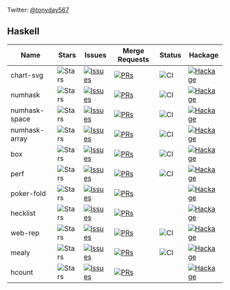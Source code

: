 Twitter: [@tonyday567](https://twitter.com/tonyday567)

## Haskell

| Name | Stars | Issues | Merge Requests | Status | Hackage |
| ---- | ----- | ------ | -------------- | ------ | ------- |
|chart-svg |![Stars](https://img.shields.io/github/stars/tonyday567/chart-svg?style=social) | [![Issues](https://img.shields.io/github/issues/tonyday567/chart-svg?label=%22%22)](https://github.com/tonyday567/chart-svg/issues) | [![PRs](https://img.shields.io/github/issues-pr/tonyday567/chart-svg?label=%22%22)](https://github.com/tonyday567/chart-svg/pulls) | ![CI](https://github.com/tonyday567/chart-svg/workflows/haskell-ci/badge.svg) | [![Hackage](https://img.shields.io/hackage/v/chart-svg.svg?label=%22%22)](https://hackage.haskell.org/package/chart-svg)|
|numhask |![Stars](https://img.shields.io/github/stars/tonyday567/numhask?style=social) | [![Issues](https://img.shields.io/github/issues/tonyday567/numhask?label=%22%22)](https://github.com/tonyday567/numhask/issues) | [![PRs](https://img.shields.io/github/issues-pr/tonyday567/numhask?label=%22%22)](https://github.com/tonyday567/numhask/pulls) | ![CI](https://github.com/tonyday567/numhask/workflows/haskell-ci/badge.svg) | [![Hackage](https://img.shields.io/hackage/v/numhask.svg?label=%22%22)](https://hackage.haskell.org/package/numhask)|
|numhask-space |![Stars](https://img.shields.io/github/stars/tonyday567/numhask-space?style=social) | [![Issues](https://img.shields.io/github/issues/tonyday567/numhask-space?label=%22%22)](https://github.com/tonyday567/numhask-space/issues) | [![PRs](https://img.shields.io/github/issues-pr/tonyday567/numhask-space?label=%22%22)](https://github.com/tonyday567/numhask-space/pulls) | ![CI](https://github.com/tonyday567/numhask-space/workflows/haskell-ci/badge.svg) | [![Hackage](https://img.shields.io/hackage/v/numhask-space.svg?label=%22%22)](https://hackage.haskell.org/package/numhask-space)|
|numhask-array |![Stars](https://img.shields.io/github/stars/tonyday567/numhask-array?style=social) | [![Issues](https://img.shields.io/github/issues/tonyday567/numhask-array?label=%22%22)](https://github.com/tonyday567/numhask-array/issues) | [![PRs](https://img.shields.io/github/issues-pr/tonyday567/numhask-array?label=%22%22)](https://github.com/tonyday567/numhask-array/pulls) | ![CI](https://github.com/tonyday567/numhask-array/workflows/haskell-ci/badge.svg) | [![Hackage](https://img.shields.io/hackage/v/numhask-array.svg?label=%22%22)](https://hackage.haskell.org/package/numhask-array)|
|box |![Stars](https://img.shields.io/github/stars/tonyday567/box?style=social) | [![Issues](https://img.shields.io/github/issues/tonyday567/box?label=%22%22)](https://github.com/tonyday567/box/issues) | [![PRs](https://img.shields.io/github/issues-pr/tonyday567/box?label=%22%22)](https://github.com/tonyday567/box/pulls) | ![CI](https://github.com/tonyday567/box/workflows/haskell-ci/badge.svg) | [![Hackage](https://img.shields.io/hackage/v/box.svg?label=%22%22)](https://hackage.haskell.org/package/box)|
|perf |![Stars](https://img.shields.io/github/stars/tonyday567/perf?style=social) | [![Issues](https://img.shields.io/github/issues/tonyday567/perf?label=%22%22)](https://github.com/tonyday567/perf/issues) | [![PRs](https://img.shields.io/github/issues-pr/tonyday567/perf?label=%22%22)](https://github.com/tonyday567/perf/pulls) | ![CI](https://github.com/tonyday567/perf/workflows/haskell-ci/badge.svg) | [![Hackage](https://img.shields.io/hackage/v/perf.svg?label=%22%22)](https://hackage.haskell.org/package/perf)|
|poker-fold |![Stars](https://img.shields.io/github/stars/tonyday567/poker-fold?style=social) | [![Issues](https://img.shields.io/github/issues/tonyday567/poker-fold?label=%22%22)](https://github.com/tonyday567/poker-fold/issues) | [![PRs](https://img.shields.io/github/issues-pr/tonyday567/poker-fold?label=%22%22)](https://github.com/tonyday567/poker-fold/pulls) |  | [![Hackage](https://img.shields.io/hackage/v/poker-fold.svg?label=%22%22)](https://hackage.haskell.org/package/poker-fold)|
|hecklist |![Stars](https://img.shields.io/github/stars/tonyday567/hecklist?style=social) | [![Issues](https://img.shields.io/github/issues/tonyday567/hecklist?label=%22%22)](https://github.com/tonyday567/hecklist/issues) | [![PRs](https://img.shields.io/github/issues-pr/tonyday567/hecklist?label=%22%22)](https://github.com/tonyday567/hecklist/pulls) |  | [![Hackage](https://img.shields.io/hackage/v/hecklist.svg?label=%22%22)](https://hackage.haskell.org/package/hecklist)|
|web-rep |![Stars](https://img.shields.io/github/stars/tonyday567/web-rep?style=social) | [![Issues](https://img.shields.io/github/issues/tonyday567/web-rep?label=%22%22)](https://github.com/tonyday567/web-rep/issues) | [![PRs](https://img.shields.io/github/issues-pr/tonyday567/web-rep?label=%22%22)](https://github.com/tonyday567/web-rep/pulls) | ![CI](https://github.com/tonyday567/web-rep/workflows/haskell-ci/badge.svg) | [![Hackage](https://img.shields.io/hackage/v/web-rep.svg?label=%22%22)](https://hackage.haskell.org/package/web-rep)|
|mealy |![Stars](https://img.shields.io/github/stars/tonyday567/mealy?style=social) | [![Issues](https://img.shields.io/github/issues/tonyday567/mealy?label=%22%22)](https://github.com/tonyday567/mealy/issues) | [![PRs](https://img.shields.io/github/issues-pr/tonyday567/mealy?label=%22%22)](https://github.com/tonyday567/mealy/pulls) | ![CI](https://github.com/tonyday567/mealy/workflows/haskell-ci/badge.svg) | [![Hackage](https://img.shields.io/hackage/v/mealy.svg?label=%22%22)](https://hackage.haskell.org/package/mealy)|
|hcount |![Stars](https://img.shields.io/github/stars/tonyday567/hcount?style=social) | [![Issues](https://img.shields.io/github/issues/tonyday567/hcount?label=%22%22)](https://github.com/tonyday567/hcount/issues) | [![PRs](https://img.shields.io/github/issues-pr/tonyday567/hcount?label=%22%22)](https://github.com/tonyday567/hcount/pulls) |  | [![Hackage](https://img.shields.io/hackage/v/hcount.svg?label=%22%22)](https://hackage.haskell.org/package/hcount)|